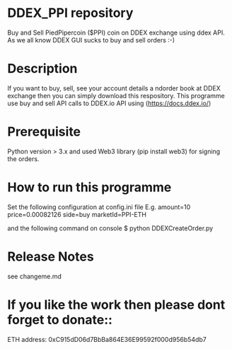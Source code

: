# DDEX_PPI repository

Buy and Sell PiedPipercoin ($PPI) coin on DDEX exchange using ddex API. As we all know DDEX GUI sucks to buy and sell orders :-)


# Description

If you want to buy, sell, see your account details a ndorder book at DDEX exchange then you can simply download this respository. This programme use buy and sell API calls to DDEX.io API using (https://docs.ddex.io/)


# Prerequisite

Python version > 3.x and used Web3 library (pip install web3) for signing the orders.

# How to run this programme

Set the following configuration at config.ini file
E.g.
amount=10
price=0.00082126
side=buy
marketId=PPI-ETH

and the following command on console
$ python DDEXCreateOrder.py

# Release Notes
see changeme.md

# If you like the work then please dont forget to donate::
ETH address: 0xC915dD06d7BbBa864E36E99592f000d956b54db7




